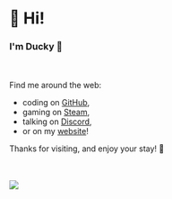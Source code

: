 # 👋 Hi!
### I'm Ducky 🐣
ㅤ

Find me around the web:

* coding on [GitHub](https://github.com/dvcky "dvcky"),
* gaming on [Steam](http://steamcommunity.com/profiles/76561198267244200 "76561198267244200"),
* talking on [Discord](https://github.com/dvcky "ducky#7081"),
* or on my [website](https://www.dvcky.ga/ "dvcky.ga")!

Thanks for visiting, and enjoy your stay! 🍃

ㅤ

[![](https://github-readme-stats.vercel.app/api/top-langs/?username=dvcky&layout=compact)]()
